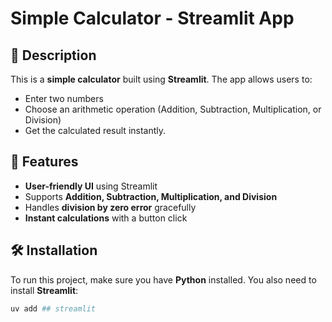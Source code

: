 # Simple Calculator - Streamlit App

## 📌 Description
This is a **simple calculator** built using **Streamlit**. The app allows users to:
- Enter two numbers
- Choose an arithmetic operation (Addition, Subtraction, Multiplication, or Division)
- Get the calculated result instantly.

## 🚀 Features
- **User-friendly UI** using Streamlit
- Supports **Addition, Subtraction, Multiplication, and Division**
- Handles **division by zero error** gracefully
- **Instant calculations** with a button click

## 🛠️ Installation
To run this project, make sure you have **Python** installed. You also need to install **Streamlit**:

```bash
uv add ## streamlit
